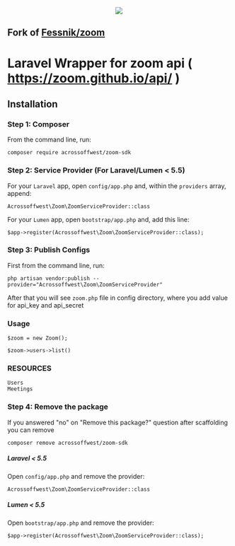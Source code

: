 <p align="center">
    <img src="https://laravel.com/assets/img/components/logo-laravel.svg">
</p>

## Fork of [Fessnik/zoom](https://github.com/Fessnik/zoom)

# Laravel Wrapper for zoom api ( https://zoom.github.io/api/ ) 

## Installation

### Step 1: Composer

From the command line, run:

```
composer require acrossoffwest/zoom-sdk
```

### Step 2: Service Provider (For Laravel/Lumen < 5.5)

For your `Laravel` app, open `config/app.php` and, within the `providers` array, append:

```
Acrossoffwest\Zoom\ZoomServiceProvider::class
```
For your `Lumen` app, open `bootstrap/app.php` and, add this line:

```
$app->register(Acrossoffwest\Zoom\ZoomServiceProvider::class);
```

### Step 3: Publish Configs

First from the command line, run:

```
php artisan vendor:publish --provider="Acrossoffwest\Zoom\ZoomServiceProvider"
```

After that you will see `zoom.php` file in config directory, where you add value for api_key and api_secret

### Usage

```
$zoom = new Zoom();

$zoom->users->list()
```

### RESOURCES
```
Users
Meetings
```

### Step 4: Remove the package
If you answered "no" on "Remove this package?" question after scaffolding you can remove 

```
composer remove acrossoffwest/zoom-sdk
```

##### Laravel < 5.5 
Open `config/app.php` and remove the provider:

```
Acrossoffwest\Zoom\ZoomServiceProvider::class
```
##### Lumen < 5.5 
Open `bootstrap/app.php` and remove the provider:

```
$app->register(Acrossoffwest\Zoom\ZoomServiceProvider::class);
```
